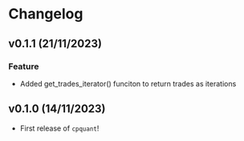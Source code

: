 # Changelog

<!--next-version-placeholder-->

## v0.1.1 (21/11/2023)

### Feature

- Added get_trades_iterator() funciton to return trades as iterations

## v0.1.0 (14/11/2023)

- First release of `cpquant`!